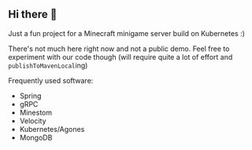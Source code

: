 ## Hi there 👋

Just a fun project for a Minecraft minigame server build on Kubernetes :)

There's not much here right now and not a public demo. Feel free to experiment with our code though (will require quite a lot of effort and `publishToMavenLocal`ing)

Frequently used software:
  - Spring
  - gRPC
  - Minestom
  - Velocity
  - Kubernetes/Agones
  - MongoDB
